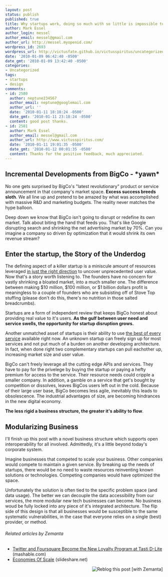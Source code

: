 ```yaml
---
layout: post
status: publish
published: true
title: Why startups work, doing so much with so little is impossible to predict
author: Mark Essel
author_login: messel
author_email: messel@gmail.com
author_url: http://messel.myopenid.com/
wordpress_id: 2693
wordpress_url: http://victusfate.github.io/victusspiritus/uncategorized/2010/01/09/why-startups-work-doing-so-much-with-so-little-is-impossible-to-predict/
date: '2010-01-09 06:42:40 -0500'
date_gmt: '2010-01-09 13:42:40 -0500'
categories:
- Uncategorized
tags:
- startups
- design
comments:
- id: 2580
  author: neptune234567
  author_email: neptune@googlemail.com
  author_url: ''
  date: '2010-01-11 18:18:24 -0500'
  date_gmt: '2010-01-11 23:18:24 -0500'
  content: good post thanks.
- id: 2581
  author: Mark Essel
  author_email: messel@gmail.com
  author_url: http://www.victusspiritus.com/
  date: '2010-01-11 19:01:35 -0500'
  date_gmt: '2010-01-12 00:01:35 -0500'
  content: Thanks for the positive feedback, much appreciated.
---
```

<h2>Incremental Developments from BigCo - *yawn*</h2>
<p>No one gets surprised by BigCo's "latest revolutionary" product or service announcement in that company's market space. <strong>Excess success breeds sloth</strong>. We all line up and pretend to be amazed by what was accomplished with massive R&amp;D and marketing budgets. The reality never matches the hype balloon.</p>
<p>Deep down we know that BigCo isn't going to disrupt or redefine its own market. Talk about biting the hand that feeds you. That's like Google disrupting search and shrinking the net advertising market by 70%. Can you imagine a company so driven by optimization that it would shrink its own revenue stream?</p>
<h2>Enter the startup, the Story of the Underdog</h2>
<p>The defining aspect of a killer startup is a miniscule amount of resources leveraged <a href="http://victusfate.github.io/victusspiritus/uncategorized/2010/01/06/unleash-an-avalanche-of-value-with-precise-minimal-actions/">in just the right direction</a> to uncover unprecedented user value. Now that's a story worth listening to. The founders have no concern for vastly shrinking a bloated market, into a much smaller one. The difference between making $10 million, $100 million, or $1 billion dollars profit is meaningless to a couple of founders who are subsisting off of Stove Top stuffing (please don't do this, there's no nutrition in those salted breadcrumbs).</p>
<p>Startups are a form of independent review that keeps BigCo honest about providing real value to it's users. <strong>As the gulf between user need and service swells, the opportunity for startup disruption grows.</strong></p>
<p>Another unmatched asset of startups is their ability to use <a href="http://victusfate.github.io/victusspiritus/uncategorized/2009/07/17/layered-internet-apps-real-time-search-as-virtual-assistant/">the best of every service</a> available right now. An unknown startup can freely sign up for most services and not put much of a burden on another developing architecture. In fact, when done right two complementary startups can pull eachother up, increasing market size and user value.</p>
<p>BigCo can't freely leverage all the cutting edge APIs and services. They have to pay for the privelege by buying the startup or paying a hefty premium for access to the service. Their resource needs could cripple a smaller company. In addition, a gamble on a service that get's bought by competition or dissolves, leaves BigCos users left out in the cold. Because of their large user base, BigCo becomes less agile, inevitably this leads to obsolescence. The industrial advantages of size, are becoming hindrances in the new digital economy.</p>
<p><strong>The less rigid a business structure, the greater it's ability to flow</strong>.</p>
<h2>Modularizing Business</h2>
<p>I'll finish up this post with a novel business structure which supports open interoperability for all involved. Admittedly, it's a little beyond today's corporate system.</p>
<p>Imagine businesses that competed to scale your business. Other companies would compete to maintain a given service. By breaking up the needs of startups, there would be no need to waste resources reinventing known solutions or technologies. Competing companies would have optimized the space.</p>
<p>Unfortunately the solution is often tied to the specific problem space (and data usage). The better we can decouple the data accessibility from our services, the more modular new tech businesses can become. No business woud be fully locked into any piece of it's integrated architecture. The flip side of this design is that all businesses would be susceptible to the same systematic vulnerabilities, in the case that everyone relies on a single (best) provider, or method.</p>
<h6 class="zemanta-related-title" style="font-size: 1em;">Related articles by Zemanta</h6>
<ul class="zemanta-article-ul">
<li class="zemanta-article-ul-li"><a href="http://mashable.com/2010/01/13/tasti-d-lite-tastirewards/">Twitter and Foursquare Become the New Loyalty Program at Tasti D-Lite</a> (mashable.com)</li>
<li class="zemanta-article-ul-li"><a href="http://www.slideshare.net/guest9188c15/economies-of-scale-2976018">Economies Of Scale</a> (slideshare.net)</li>
</ul>
<div class="zemanta-pixie" style="margin-top: 10px; height: 15px;"><a class="zemanta-pixie-a" title="Reblog this post [with Zemanta]" href="http://reblog.zemanta.com/zemified/880c68bf-d0c3-419b-87e9-446c91fd1691/"><img class="zemanta-pixie-img" style="border: none; float: right;" src="http://img.zemanta.com/reblog_e.png?x-id=880c68bf-d0c3-419b-87e9-446c91fd1691" alt="Reblog this post [with Zemanta]" /></a><span class="zem-script more-related pretty-attribution"><script src="http://static.zemanta.com/readside/loader.js" type="text/javascript"></script></span></div>

